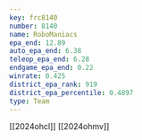 ```yaml
---
key: frc8140
number: 8140
name: RoboManiacs
epa_end: 12.89
auto_epa_end: 6.38
teleop_epa_end: 6.28
endgame_epa_end: 0.22
winrate: 0.425
district_epa_rank: 919
district_epa_percentile: 0.4897
type: Team
---
```

[[2024ohcl]]
[[2024ohmv]]
